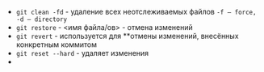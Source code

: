 - `git clean -fd` - удаление всех неотслеживаемых файлов `-f – force, -d – directory`
- `git restore` - <имя файла/ов> - отмена изменений
- `git revert` - используется для **отмены изменений, внесённых конкретным коммитом
- `git reset --hard` - удаляет изменения
-